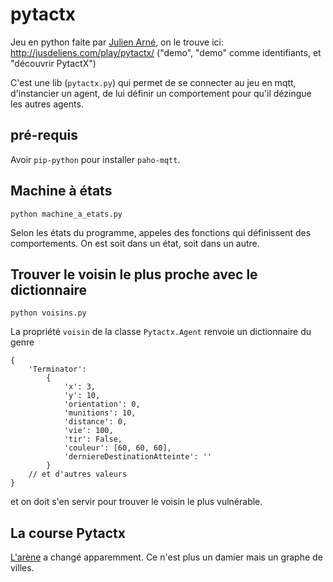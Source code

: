 # pytactx

Jeu en python faite par [Julien Arné](http://jusdeliens.com), on le trouve ici: <http://jusdeliens.com/play/pytactx/> ("demo", "demo" comme identifiants, et "découvrir PytactX")

C'est une lib (`pytactx.py`) qui permet de se connecter au jeu en mqtt, d'instancier un agent,
de lui définir un comportement pour qu'il dézingue les autres agents.

## pré-requis

Avoir `pip-python` pour installer `paho-mqtt`.

## Machine à états

    python machine_a_etats.py

Selon les états du programme, appeles des fonctions qui définissent des comportements.
On est soit dans un état, soit dans un autre.

## Trouver le voisin le plus proche avec le dictionnaire

    python voisins.py

La propriété `voisin` de la classe `Pytactx.Agent` renvoie un dictionnaire du genre

    {
        'Terminator':
            {
                'x': 3,
                'y': 10,
                'orientation': 0,
                'munitions': 10,
                'distance': 0,
                'vie': 100,
                'tir': False,
                'couleur': [60, 60, 60],
                'derniereDestinationAtteinte': ''
            }
        // et d'autres valeurs
    }

et on doit s'en servir pour trouver le voisin le plus vulnérable.

## La course Pytactx

[L'arène](https://jusdeliens.com/play/pytactx/)
a changé apparemment. Ce n'est plus un damier mais un graphe de villes.



